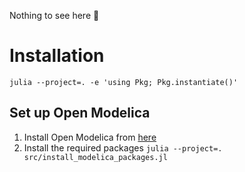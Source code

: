Nothing to see here 👀

# Installation

```
julia --project=. -e 'using Pkg; Pkg.instantiate()'
```

## Set up Open Modelica

1. Install Open Modelica from [here](https://openmodelica.org/download/download-linux)
2. Install the required packages `julia --project=. src/install_modelica_packages.jl`
